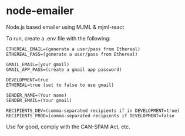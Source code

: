 # node-emailer

Node.js based emailer using MJML & mjml-react

To run, create a .env file with the following:

```
ETHEREAL_EMAIL=(generate a user/pass from Ethereal)
ETHEREAL_PASS=(generate a user/pass from Ethereal)

GMAIL_EMAIL=(your gmail)
GMAIL_APP_PASS=(create a gmail app password)

DEVELOPMENT=true
ETHEREAL=true (set to false to use gmail)

SENDER_NAME=(Your name)
SENDER_EMAIL=(Your gmail)

RECIPIENTS_DEV=(comma-separated recipients if in DEVELOPMENT=true)
RECIPIENTS_PROD=(comma-separated recipients if DEVELOPMENT=false
```

Use for good, comply with the CAN-SPAM Act, etc.
